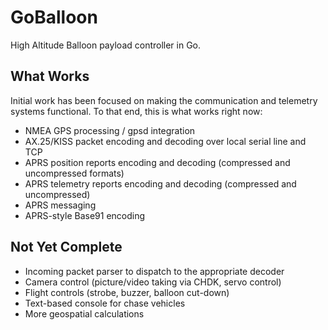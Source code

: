 GoBalloon
=========

High Altitude Balloon payload controller in Go.   

What Works
----------
Initial work has been focused on making the communication and telemetry systems functional.  To that end, this is what works right now:

* NMEA GPS processing / gpsd integration
* AX.25/KISS packet encoding and decoding over local serial line and TCP
* APRS position reports encoding and decoding (compressed and uncompressed formats)
* APRS telemetry reports encoding and decoding (compressed and uncompressed)
* APRS messaging
* APRS-style Base91 encoding

Not Yet Complete
----------------
* Incoming packet parser to dispatch to the appropriate decoder
* Camera control (picture/video taking via CHDK, servo control)
* Flight controls (strobe, buzzer, balloon cut-down)
* Text-based console for chase vehicles
* More geospatial calculations
